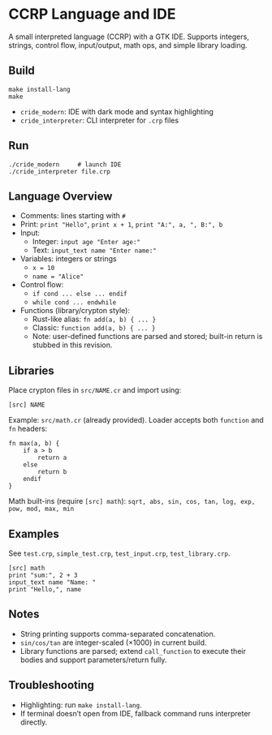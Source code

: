 # CCRP Language and IDE

A small interpreted language (CCRP) with a GTK IDE. Supports integers, strings, control flow, input/output, math ops, and simple library loading.

## Build

```
make install-lang
make
```

- `cride_modern`: IDE with dark mode and syntax highlighting
- `cride_interpreter`: CLI interpreter for `.crp` files

## Run

```
./cride_modern     # launch IDE
./cride_interpreter file.crp
```

## Language Overview

- Comments: lines starting with `#`
- Print: `print "Hello"`, `print x + 1`, `print "A:", a, ", B:", b`
- Input:
  - Integer: `input age "Enter age:"`
  - Text: `input_text name "Enter name:"`
- Variables: integers or strings
  - `x = 10`
  - `name = "Alice"`
- Control flow:
  - `if cond ... else ... endif`
  - `while cond ... endwhile`
- Functions (library/crypton style):
  - Rust-like alias: `fn add(a, b) { ... }`
  - Classic: `function add(a, b) { ... }`
  - Note: user-defined functions are parsed and stored; built-in return is stubbed in this revision.

## Libraries

Place crypton files in `src/NAME.cr` and import using:

```
[src] NAME
```

Example: `src/math.cr` (already provided). Loader accepts both `function` and `fn` headers:

```
fn max(a, b) {
    if a > b
        return a
    else
        return b
    endif
}
```

Math built-ins (require `[src] math`): `sqrt, abs, sin, cos, tan, log, exp, pow, mod, max, min`

## Examples

See `test.crp`, `simple_test.crp`, `test_input.crp`, `test_library.crp`.

```
[src] math
print "sum:", 2 + 3
input_text name "Name: "
print "Hello,", name
```

## Notes

- String printing supports comma-separated concatenation.
- `sin/cos/tan` are integer-scaled (×1000) in current build.
- Library functions are parsed; extend `call_function` to execute their bodies and support parameters/return fully.

## Troubleshooting

- Highlighting: run `make install-lang`.
- If terminal doesn’t open from IDE, fallback command runs interpreter directly. 